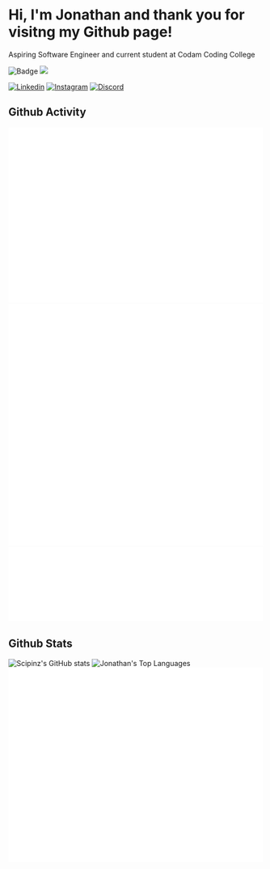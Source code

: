 # Hi, I'm Jonathan and thank you for visitng my Github page!
Aspiring Software Engineer and current student at Codam Coding College

![Badge](https://visitor-counter-badge.vercel.app/api/Scipinz/Scipinz) <a href="https://www.github.com/Scipinz" target="_blank" rel="noreferrer"><img
src="https://img.shields.io/github/followers/Scipinz?logo=github&style=for-the-badge&color=0891b2&labelColor=1c1917" /></a>

[![Linkedin](https://img.shields.io/static/v1?label=&message=Linkedin&color=0E7FBF&&&style=flat&logo=linkedin&logoColor=white)](https://www.linkedin.com/in/jonathan-blok/)
[![Instagram](https://img.shields.io/badge/-Instagram-c13584?style=flat&labelColor=c13584&logo=instagram&logoColor=white)](https://www.instagram.com/jona_thanb/)
[![Discord](https://img.shields.io/static/v1?label=&labelColor=6E85D3&message=Discord&color=555555&style=flat&logo=discord&logoColor=white)](https://discord.com/users/Scipinz#1832)

## Github Activity
![Isocalendar](/metrics.plugin.isocalendar.fullyear.svg)
![History](/metrics.plugin.lines.history.svg)
![History](/metrics.plugin.lines.svg)

## Github Stats
![Scipinz's GitHub stats](https://github-readme-stats.vercel.app/api?username=Scipinz&show_icons=true&theme=radical)
![Jonathan's Top Languages](https://github-readme-stats.vercel.app/api/top-langs/?username=Scipinz&layout=compact&theme=radical)
![Metrics](/github-metrics.svg)
